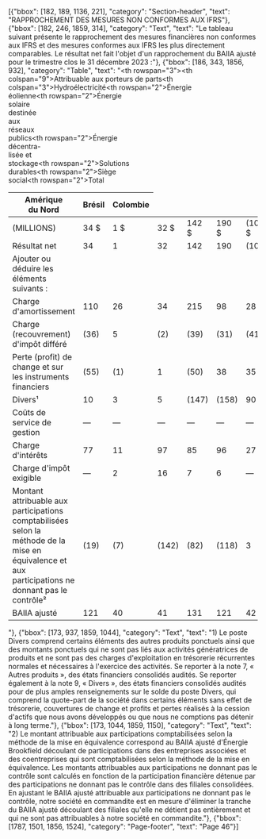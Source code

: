 [{"bbox": [182, 189, 1136, 221], "category": "Section-header", "text": "RAPPROCHEMENT DES MESURES NON CONFORMES AUX IFRS"}, {"bbox": [182, 246, 1859, 314], "category": "Text", "text": "Le tableau suivant présente le rapprochement des mesures financières non conformes aux IFRS et des mesures conformes aux IFRS les plus directement comparables. Le résultat net fait l'objet d'un rapprochement du BAIIA ajusté pour le trimestre clos le 31 décembre 2023 :"}, {"bbox": [186, 343, 1856, 932], "category": "Table", "text": "<table><thead><tr><th rowspan=\"3\"></th><th colspan=\"9\">Attribuable aux porteurs de parts</th></tr><tr><th colspan=\"3\">Hydroélectricité</th><th rowspan=\"2\">Énergie<br/>éolienne</th><th rowspan=\"2\">Énergie<br/>solaire<br/>destinée<br/>aux<br/>réseaux<br/>publics</th><th rowspan=\"2\">Énergie<br/>décentra-<br/>lisée et<br/>stockage</th><th rowspan=\"2\">Solutions<br/>durables</th><th rowspan=\"2\">Siège<br/>social</th><th rowspan=\"2\">Total</th></tr><tr><th>Amérique<br/>du Nord</th><th>Brésil</th><th>Colombie</th></tr></thead><tbody><tr><td>(MILLIONS)</td><td>34 $</td><td>1 $</td><td>32 $</td><td>142 $</td><td>190 $</td><td>(100) $</td><td>44 $</td><td>(79) $</td><td>264 $</td></tr><tr><td>Résultat net</td><td>34</td><td>1</td><td>32</td><td>142</td><td>190</td><td>(100)</td><td>44</td><td>(79)</td><td>264</td></tr><tr><td>Ajouter ou déduire les éléments suivants :</td><td></td><td></td><td></td><td></td><td></td><td></td><td></td><td></td><td></td></tr><tr><td>Charge d'amortissement</td><td>110</td><td>26</td><td>34</td><td>215</td><td>98</td><td>28</td><td>6</td><td>—</td><td>517</td></tr><tr><td>Charge (recouvrement) d'impôt différé</td><td>(36)</td><td>5</td><td>(2)</td><td>(39)</td><td>(31)</td><td>(41)</td><td>—</td><td>(7)</td><td>(151)</td></tr><tr><td>Perte (profit) de change et sur les instruments financiers</td><td>(55)</td><td>(1)</td><td>1</td><td>(50)</td><td>38</td><td>35</td><td>(57)</td><td>19</td><td>(70)</td></tr><tr><td>Divers¹</td><td>10</td><td>3</td><td>5</td><td>(147)</td><td>(158)</td><td>90</td><td>(17)</td><td>(9)</td><td>(223)</td></tr><tr><td>Coûts de service de gestion</td><td>—</td><td>—</td><td>—</td><td>—</td><td>—</td><td>—</td><td>—</td><td>50</td><td>50</td></tr><tr><td>Charge d'intérêts</td><td>77</td><td>11</td><td>97</td><td>85</td><td>96</td><td>27</td><td>19</td><td>49</td><td>461</td></tr><tr><td>Charge d'impôt exigible</td><td>—</td><td>2</td><td>16</td><td>7</td><td>6</td><td>—</td><td>—</td><td>8</td><td>39</td></tr><tr><td>Montant attribuable aux participations comptabilisées selon la méthode de la mise en équivalence et aux participations ne donnant pas le contrôle²</td><td>(19)</td><td>(7)</td><td>(142)</td><td>(82)</td><td>(118)</td><td>3</td><td>33</td><td>(25)</td><td>(357)</td></tr><tr><td>BAIIA ajusté</td><td>121</td><td>40</td><td>41</td><td>131</td><td>121</td><td>42</td><td>28</td><td>6</td><td>530</td></tr></tbody></table>"}, {"bbox": [173, 937, 1859, 1044], "category": "Text", "text": "1) Le poste Divers comprend certains éléments des autres produits ponctuels ainsi que des montants ponctuels qui ne sont pas liés aux activités génératrices de produits et ne sont pas des charges d'exploitation en trésorerie récurrentes normales et nécessaires à l'exercice des activités. Se reporter à la note 7, « Autres produits », des états financiers consolidés audités. Se reporter également à la note 9, « Divers », des états financiers consolidés audités pour de plus amples renseignements sur le solde du poste Divers, qui comprend la quote-part de la société dans certains éléments sans effet de trésorerie, couvertures de change et profits et pertes réalisés à la cession d'actifs que nous avons développés ou que nous ne comptions pas détenir à long terme."}, {"bbox": [173, 1044, 1859, 1150], "category": "Text", "text": "2) Le montant attribuable aux participations comptabilisées selon la méthode de la mise en équivalence correspond au BAIIA ajusté d'Énergie Brookfield découlant de participations dans des entreprises associées et des coentreprises qui sont comptabilisées selon la méthode de la mise en équivalence. Les montants attribuables aux participations ne donnant pas le contrôle sont calculés en fonction de la participation financière détenue par des participations ne donnant pas le contrôle dans des filiales consolidées. En ajustant le BAIIA ajusté attribuable aux participations ne donnant pas le contrôle, notre société en commandite est en mesure d'éliminer la tranche du BAIIA ajusté découlant des filiales qu'elle ne détient pas entièrement et qui ne sont pas attribuables à notre société en commandite."}, {"bbox": [1787, 1501, 1856, 1524], "category": "Page-footer", "text": "Page 46"}]